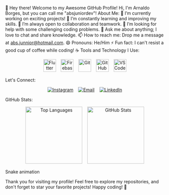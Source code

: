 👋 Hey there! Welcome to my Awesome GitHub Profile!
Hi, I'm Arnaldo Borges, but you can call me "absjuniordev"!
About Me:
🔭 I’m currently working on exciting projects!
🌱 I’m constantly learning and improving my skills.
👯 I’m always open to collaboration and teamwork.
🤔 I’m looking for help with some challenging coding problems.
💬 Ask me about anything; I love to chat and share knowledge.
📫 How to reach me: Drop me a message at abs.junnior@hotmail.com.
😄 Pronouns: He/Him
⚡ Fun fact: I can't resist a good cup of coffee while coding! ☕
Tools and Technology I Use:
<p align="center">
  <img src="https://cdn.jsdelivr.net/gh/devicons/devicon/icons/flutter/flutter-original.svg" alt="Flutter" width="40" height="40" />
  &nbsp;&nbsp;
  <img src="https://cdn.jsdelivr.net/gh/devicons/devicon/icons/firebase/firebase-plain.svg" alt="Firebase" width="40" height="40" />
  &nbsp;&nbsp;
  <img src="https://cdn.jsdelivr.net/gh/devicons/devicon/icons/git/git-original.svg" alt="Git" width="40" height="40" />
  &nbsp;&nbsp;
  <img src="https://cdn.jsdelivr.net/gh/devicons/devicon/icons/github/github-original.svg" alt="GitHub" width="40" height="40" />
  &nbsp;&nbsp;
  <img src="https://cdn.jsdelivr.net/gh/devicons/devicon/icons/vscode/vscode-original.svg" alt="VSCode" width="40" height="40" />
</p>
Let's Connect:
<p align="center">
  <a href="https://www.instagram.com/absjunnior/" target="_blank"><img src="https://img.shields.io/badge/-Instagram-%23E4405F?style=for-the-badge&logo=instagram&logoColor=white" alt="Instagram"></a>
  &nbsp;&nbsp;
  <a href="mailto:abs.junnior@hotmail.com"><img src="https://img.shields.io/badge/Microsoft_Outlook-0078D4?style=for-the-badge&logo=microsoft-outlook&logoColor=white" alt="Email"></a>
  &nbsp;&nbsp;
  <a href="https://br.linkedin.com/in/arnaldo-borges-jr" target="_blank"><img src="https://img.shields.io/badge/-LinkedIn-%230077B5?style=for-the-badge&logo=linkedin&logoColor=white" alt="LinkedIn"></a>
</p>
GitHub Stats:
<p align="center">
  <img height="180em" src="https://github-readme-stats.vercel.app/api/top-langs/?username=absjuniordev&layout=compact&langs_count=7&theme=dracula" alt="Top Languages">
  &nbsp;&nbsp;
  <img height="180em" src="https://github-readme-stats.vercel.app/api?username=absjuniordev&show_icons=true&theme=dracula&include_all_commits=true&count_private=true" alt="GitHub Stats">
</p>
Snake animation

Thank you for visiting my profile! Feel free to explore my repositories, and don't forget to star your favorite projects! Happy coding! 🚀
